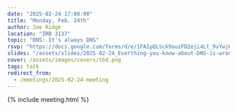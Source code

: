 ```yaml
---
date: "2025-02-24 17:00:00"
title: "Monday, Feb. 24th"
author: Joe Ridge
location: "IRB 3137"
topic: "DNS: It's always DNS"
rsvp: "https://docs.google.com/forms/d/e/1FAIpQLSck9auzFD2eji4Lt_9vYwj6v7WuvFyEGq9Sh9KatDUH7LS53Q/viewform?embedded=true"
slides: "/assets/slides/2025-02-24_Everthing-you-know-about-DNS-is-wrong.pdf"
cover: /assets/images/covers/tbd.png
tags: talk
redirect_from:
  - /meetings/2025-02-24-meeting
---
```


{% include meeting.html %}
